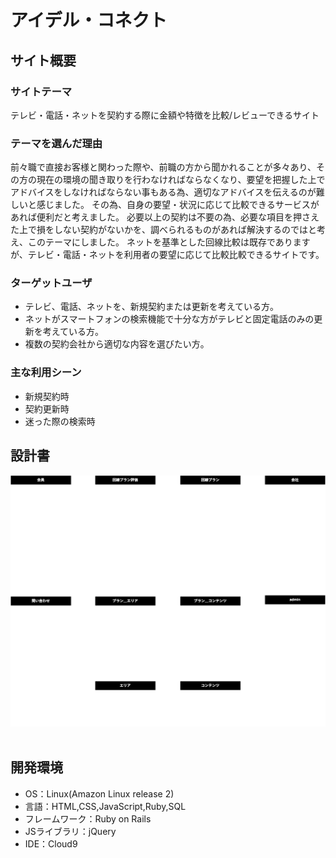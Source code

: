 # ​アイデル・コネクト
## サイト概要
### サイトテーマ
​テレビ・電話・ネットを契約する際に金額や特徴を比較/レビューできるサイト
### テーマを選んだ理由
​前々職で直接お客様と関わった際や、前職の方から聞かれることが多々あり、その方の現在の環境の聞き取りを行わなければならなくなり、要望を把握した上でアドバイスをしなければならない事もある為、適切なアドバイスを伝えるのが難しいと感じました。
その為、自身の要望・状況に応じて比較できるサービスがあれば便利だと考えました。
必要以上の契約は不要の為、必要な項目を押さえた上で損をしない契約がないかを、調べられるものがあれば解決するのではと考え、このテーマにしました。
ネットを基準とした回線比較は既存でありますが、テレビ・電話・ネットを利用者の要望に応じて比較比較できるサイトです。
### ターゲットユーザ
- テレビ、電話、ネットを、​新規契約または更新を考えている方。
- ネットがスマートフォンの検索機能で十分な方がテレビと固定電話のみの更新を考えている方。
- 複数の契約会社から適切な内容を選びたい方。
### 主な利用シーン
- 新規契約時
- 契約更新時
- 迷った際の検索時
## 設計書
![ER Diagram](https://github.com/uasuas/portfolio/blob/main/portfolio%EF%BC%88ER%E5%9B%B3%EF%BC%89.drawio.svg)
​
## 開発環境
- OS：Linux(Amazon Linux release 2)
- 言語：HTML,CSS,JavaScript,Ruby,SQL
- フレームワーク：Ruby on Rails
- JSライブラリ：jQuery
- IDE：Cloud9
